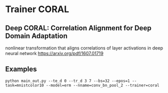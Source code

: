# Trainer CORAL
## Deep CORAL: Correlation Alignment for Deep Domain Adaptation

nonlinear transformation that aligns correlations of
layer activations in deep neural network
https://arxiv.org/pdf/1607.01719

## Examples

```
python main_out.py --te_d 0 --tr_d 3 7 --bs=32 --epos=1 --task=mnistcolor10 --model=erm --nname=conv_bn_pool_2 --trainer=coral
```
